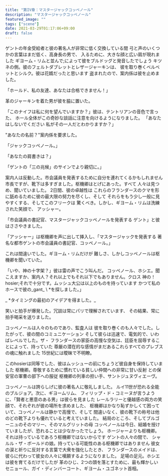 ```yaml
---
title: "第IV章：マスタージャックコッペノール"
description: "マスタージャックコッペノール"
featured_image: ""
tags: ["scene"]
date: 2021-03-29T01:17:06+09:00
draft: false
---
```


ゲントの年金受給者と彼の著名人が非常に低く交換している間
弓と声のいくつかの言葉はまだ低く、高身長の男で、
入るために、大きな顔と広い肩が現れました
ギヨーム・リムと並んで;によって彼をブルドッグと発音したでしょう
キツネの側。彼のフェルトダブレットとレザージャーキンは、
彼を取り巻くベルベットとシルク。彼は花婿だったと思います
盗まれたので、案内係は彼を止めました。

「ホールド、私の友達、あなたは合格できません！」

革のジャーキンを着た男が彼を脇に置いた。

「このナイフは私に何を望んでいますか？」彼は、テントリアンの音色で言った、
ホール全体がこの奇妙な談話に注意を向けるようになりました。 「あなたはしないでください
私がその一人だとわかりますか？」

"あなたの名前？"案内係を要求した。

「ジャックコッペノール。」

「あなたの肩書きは？」

「ゲントの「三の兆候」のサインでより親切に。」

案内人は反動した。市会議員を発表するために自分を連れてくるかもしれません
市長ですが、靴下は多すぎました。枢機卿はとげにあった。すべて
人々は見つめ、聞いていました。 2日間、彼の卓越性は
これらのフランダースのクマを形に舐めるために彼の最大限の努力を尽くし、そして
それらをもう少し一般に見やすくする、そしてこのフリークは
驚くべき。しかし、ギヨーム・リムは洗練された笑顔で、
アッシャー。

「市会議員の書記官、マスタージャックコッペノールを発表する
ゲント」と彼はささやきました。

「アッシャー」は枢機卿を声に出して挿入し、「マスタージャックを発表する
著名な都市ゲントの市会議員の書記官、コッペノール。」

これは間違いでした。ギヨーム・リムだけが
難しさ、しかしコッペノールは枢機卿を聞いていた。

「いや、神の十字架？」彼は雷の声でこう叫んだ。
コッペノール、ホシエ。聞こえますか、案内人？それ以上でもそれ以下でもありません。クロス
神の！ hosier;それで十分です。ムッシュ大公は以上のものを持っています
かつて私のホースで彼の_gant_ \ *を探しました。」

_ *タイミングの最初のアイデアを得ました。_

笑いと拍手が爆発した。冗談は常にパリで理解されています、
その結果、常に拍手喝采を送りました。

コッペノールは人々のものであり、監査人は
彼を取り巻くのも人々でした。したがって、彼の間のコミュニケーション
そして彼らは迅速で、電気的で、いわばレベルでした。ザ・
フランダースの家臣の高慢な空気は、廷臣を屈辱することによって、持っていた
尊厳の潜在的な感情がまだあるこれらすべてのプレブスの魂に触れました
15世紀には曖昧で不明瞭。

このhosierは同等でした、彼はムッシューの前にちょうど彼自身を保持していました
枢機卿。尊敬するために慣れている貧しい仲間への非常に甘い反射
との保安官の軍曹の部下への服従
枢機卿の列車の担い手、サントジュヌヴィエーヴ。

コッペノールは誇らしげに彼の著名人に敬礼しました。
ルイ11世が恐れる全能のブルジョア。次に、ギヨームリム、
フィリップ・ド・コミーヌが言うように、「賢者と悪意のある男」は彼らを見ました
レールラリーと優越感の両方の笑顔で、それぞれが彼の場所を求めました、
枢機卿はかなり恥ずかしくて困っていて、コッペノールは静かで高慢で、そして
間違いなく、彼の靴下の称号は他のどの靴下よりも優れていると考えていました。
結局のところ、そしてブルゴーニュのそのマリー、そのマルグリットの母
コッペノールは今日、結婚を授けていましたが、恐れることは少なかったでしょう。
ホージャーよりも枢機卿。それは持っているであろう枢機卿ではないからです
ゲントの人々の間で、
シャルル・ザ・ボールドの娘。持っている可能性のある枢機卿ではありません
彼女の涙と祈りに反対する言葉で大衆を強化したとき、
フランダースのメイドは、彼らに代わって彼女の人々に嘆願するようになりました。
足場の足元。ホシエは彼を育てるだけでしたが
革のひじ、2つの頭を落とすために、最も輝かしい
セニョール、ガイ・ディンバーコート、ギヨーム・ユゴネット首相。